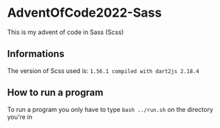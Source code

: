 # AdventOfCode2022-Sass
This is my advent of code in Sass (Scss)

## Informations
The version of Scss used is:
`1.56.1 compiled with dart2js 2.18.4`

## How to run a program
To run a program you only have to type `bash ../run.sh` on the directory you're in 